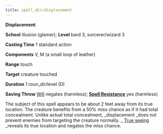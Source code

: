 ```yaml
---
title: spell_dir/displacement
---
```

 **Displacement**

**School** illusion (glamer); **Level** bard 3, sorcerer/wizard 3

**Casting Time** 1 standard action

**Components** V, M (a small loop of leather)

**Range** touch

**Target** creature touched

**Duration** 1 roun_dir/level (D)

**Saving Throw** [Will](../combat#_will) negates (harmless); **[Spell Resistance](../glossary#_spell-resistance)** yes (harmless)

The subject of this spell appears to be about 2 feet away from its true location. The creature benefits from a 50% miss chance as if it had total concealment. Unlike actual total concealment, _displacement _does not prevent enemies from targeting the creature normally. _ [True seeing](trueSeeing#_true-seeing) _reveals its true location and negates the miss chance.

